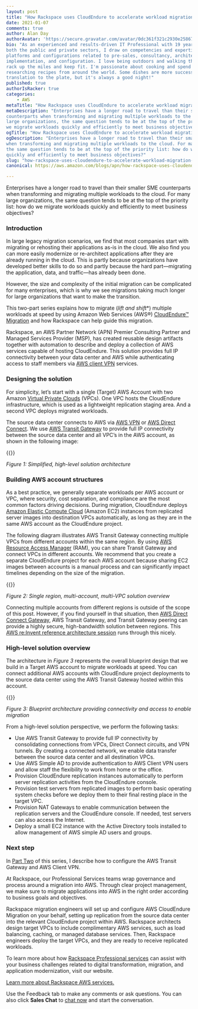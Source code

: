 ```yaml
---
layout: post
title: "How Rackspace uses CloudEndure to accelerate workload migration to AWS: Part One"
date: 2021-01-07
comments: true
author: Alan Day
authorAvatar: 'https://secure.gravatar.com/avatar/0dc361f321c2930e25867da99636b17a'
bio: "As an experienced and results-driven IT Professional with 19 years' experience within
both the public and private sectors, I draw on competencies and expertise spanning multiple
platforms and configurations related to pre-sales, consultancy, architecture & design,
implementation, and configuration. I love being outdoors and walking the dog each day to
rack up the miles and keep fit. I'm passionate about cooking and spend much of my free time
researching recipes from around the world. Some dishes are more successful than others after
translation to the plate, but it's always a good night!"
published: true
authorIsRacker: true
categories:
    - AWS
metaTitle: "How Rackspace uses CloudEndure to accelerate workload migration to AWS: Part One"
metaDescription: "Enterprises have a longer road to travel than their smaller SME
counterparts when transforming and migrating multiple workloads to the cloud. For many
large organizations, the same question tends to be at the top of the priority list: how do
we migrate workloads quickly and efficiently to meet business objectives?"
ogTitle: "How Rackspace uses CloudEndure to accelerate workload migration to AWS: Part One"
ogDescription: "Enterprises have a longer road to travel than their smaller SME counterparts
when transforming and migrating multiple workloads to the cloud. For many large organizations,
the same question tends to be at the top of the priority list: how do we migrate workloads
quickly and efficiently to meet business objectives?"
slug: "how-rackspace-uses-cloudendure-to-accelerate-workload-migration-to-aws-part-one"
canonical: https://aws.amazon.com/blogs/apn/how-rackspace-uses-cloudendure-to-accelerate-workloads-migration-to-aws/

---
```


Enterprises have a longer road to travel than their smaller SME counterparts when
transforming and migrating multiple workloads to the cloud. For many large organizations,
the same question tends to be at the top of the priority list: how do we migrate workloads
quickly and efficiently to meet business objectives? 

<!--more-->

### Introduction

In large legacy migration scenarios, we find that most companies start with migrating or
rehosting their applications as-is in the cloud. We also find you can more easily modernize
or re-architect applications after they are already running in the cloud. This is partly
because organizations have developed better skills to do so and partly because the hard
part&mdash;migrating the application, data, and traffic&mdash;has already been done.

However, the size and complexity of the initial migration can be complicated for many
enterprises, which is why we see migrations taking much longer for large organizations that
want to make the transition. 

This two-part series explains how to migrate (*lift and shift**) multiple workloads at speed
by using Amazon Web Services (AWS&reg;) [CloudEndure™ Migration]( https://aws.amazon.com/cloudendure-migration/)
and how Rackspace can help guide this migration. 

Rackspace, an AWS Partner Network (APN) Premier Consulting Partner and Managed Services
Provider (MSP), has created reusable design artifacts together with automation to describe
and deploy a collection of AWS services capable of hosting CloudEndure. This solution
provides full IP connectivity between your data center and AWS while authenticating
access to staff members via
[AWS client VPN]( https://docs.aws.amazon.com/vpn/latest/clientvpn-admin/what-is.html) services. 
 
### Designing the solution

For simplicity, let’s start with a single (Target) AWS Account with two Amazon
[Virtual Private Clouds]( https://aws.amazon.com/vpc/?vpc-blogs.sort-by=item.additionalFields.createdDate&vpc-blogs.sort-order=desc)
(VPCs). One VPC hosts the CloudEndure infrastructure, which is used as a lightweight
replication staging area. And a second VPC deploys migrated workloads.
 
The source data center connects to AWS via [AWS VPN]( https://aws.amazon.com/vpn/) or
[AWS Direct Connect]( https://aws.amazon.com/directconnect/). We use
[AWS Transit Gateway]( https://aws.amazon.com/transit-gateway/?whats-new-cards.sort-by=item.additionalFields.postDateTime&whats-new-cards.sort-order=desc)
to provide full IP connectivity between the source data center and all VPC’s in the AWS
account, as shown in the following image: 

{{<img src="Picture1.png" title="" alt="">}}

*Figure 1: Simplified, high-level solution architecture* 

### Building AWS account structures

As a best practice, we generally separate workloads per AWS account or VPC, where security,
cost separation, and compliance are the most common factors driving decisions. During
migration, CloudEndure deploys [Amazon Elastic Compute Cloud]( https://aws.amazon.com/ec2/?ec2-whats-new.sort-by=item.additionalFields.postDateTime&ec2-whats-new.sort-order=desc)
(Amazon EC2) instances from replicated server images into destination VPCs automatically,
as long as they are in the same AWS account as the CloudEndure project.  

The following diagram illustrates AWS Transit Gateway connecting multiple VPCs from different
accounts within the same region. By using [AWS Resource Access Manager]( https://aws.amazon.com/ram/)
(RAM), you can share Transit Gateway and connect VPCs in different accounts. We recommend
that you create a separate CloudEndure project for each AWS account because sharing EC2
images between accounts is a manual process and can significantly impact timelines depending
on the size of the migration. 

{{<img src="Picture2.png" title="" alt="">}}
 
*Figure 2: Single region, multi-account, multi-VPC solution overview*

Connecting multiple accounts from different regions is outside of the scope of this post.
However, if you find yourself in that situation, then
[AWS Direct Connect Gateway]( https://docs.aws.amazon.com/directconnect/latest/UserGuide/direct-connect-gateways.html),
AWS Transit Gateway, and Transit Gateway peering can provide a highly secure, high-bandwidth
solution between regions. This
[AWS re:Invent reference architecture session](https://www.youtube.com/watch?v=9Nikqn_02Oc)
runs through this nicely. 

### High-level solution overview 

The architecture in *Figure 3* represents the overall blueprint design that we build in a
Target AWS account to migrate workloads at speed. You can connect additional AWS accounts
with CloudEndure project deployments to the source data center using the AWS Transit Gateway
hosted within this account.

{{<img src="Picture3.png" title="" alt="">}}

*Figure 3: Blueprint architecture providing connectivity and access to enable migration*

 
From a high-level solution perspective, we perform the following tasks:

- Use AWS Transit Gateway to provide full IP connectivity by consolidating connections from
  VPCs, Direct Connect circuits, and VPN tunnels. By creating a connected network, we enable
  data transfer between the source data center and all destination VPCs.
- Use AWS Simple AD to provide authentication to AWS Client VPN users and allow staff the
  flexibility to work from home or the office. 
- Provision CloudEndure replication instances automatically to perform server replication
  activities from the CloudEndure console.
- Provision test servers  from replicated images to perform basic operating system checks
  before we deploy them to their final resting place in the target VPC.
- Provision NAT Gateways to enable communication between the replication servers and the
  CloudEndure console. If needed, test servers can also access the Internet.
- Deploy a small EC2 instance with the Active Directory tools installed to allow management
  of AWS simple AD users and groups.

### Next step

In [Part Two](https://docs.rackspace.com/blog/how-rackspace-uses-cloudendure-to-accelerate-workload-migration-to-aws-part-two/)
of this series, I describe how to configure the AWS Transit Gateway and AWS Client VPN.

At Rackspace, our Professional Services teams wrap governance and process around a migration
into AWS. Through clear project management, we make sure to migrate applications into AWS
in the right order according to business goals and objectives. 

Rackspace migration engineers will set up and configure AWS CloudEndure Migration on your
behalf, setting up replication from the source data center into the relevant CloudEndure
project within AWS. Rackspace architects design target VPCs to include complimentary AWS
services, such as load balancing, caching, or managed database services. Then, Rackspace
engineers deploy the target VPCs, and they are ready to receive replicated workloads. 

To learn more about how
[Rackspace Professional services](https://www.rackspace.com/en-gb/professional-services/migrations)
can assist with your business challenges related to digital transformation, migration, and
application modernization, visit our website.

<a class="cta purple" id="cta" href="https://www.rackspace.com/cloud/aws">Learn more about Rackspace AWS services.</a>

Use the Feedback tab to make any comments or ask questions. You can also click
**Sales Chat** to [chat now](https://www.rackspace.com/) and start the conversation.
